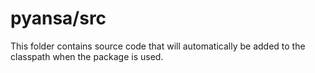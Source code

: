 # pyansa/src

This folder contains source code that will automatically be added to the classpath when
the package is used.
